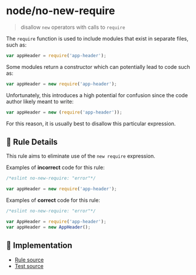 # node/no-new-require
> disallow `new` operators with calls to `require`

The `require` function is used to include modules that exist in separate files, such as:

```js
var appHeader = require('app-header');
```

Some modules return a constructor which can potentially lead to code such as:

```js
var appHeader = new require('app-header');
```

Unfortunately, this introduces a high potential for confusion since the code author likely meant to write:

```js
var appHeader = new (require('app-header'));
```

For this reason, it is usually best to disallow this particular expression.

## 📖 Rule Details

This rule aims to eliminate use of the `new require` expression.

Examples of **incorrect** code for this rule:

```js
/*eslint no-new-require: "error"*/

var appHeader = new require('app-header');
```

Examples of **correct** code for this rule:

```js
/*eslint no-new-require: "error"*/

var AppHeader = require('app-header');
var appHeader = new AppHeader();
```

## 🔎 Implementation

- [Rule source](../../lib/rules/no-new-require.js)
- [Test source](../../tests/lib/rules/no-new-require.js)
